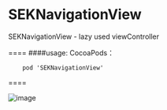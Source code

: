 # SEKNavigationView
SEKNavigationView - lazy used viewController

====
####usage:
CocoaPods：
```
	pod 'SEKNavigationView'
```
====

![image](https://github.com/lovemo/SEKNavigationView/raw/master/resources/demo.gif)
